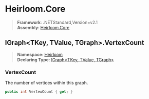 # Heirloom.Core

> **Framework**: .NETStandard,Version=v2.1  
> **Assembly**: [Heirloom.Core][0]  

## IGraph\<TKey, TValue, TGraph>.VertexCount

> **Namespace**: [Heirloom][0]  
> **Declaring Type**: [IGraph\<TKey, TValue, TGraph>][1]  

### VertexCount

The number of vertices within this graph.

```cs
public int VertexCount { get; }
```

[0]: ../../../Heirloom.Core.md
[1]: ../IGraph[TKey,TValue,TGraph].md
